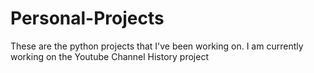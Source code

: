 # Personal-Projects
These are the python projects that I've been working on. I am currently working on the Youtube Channel History project
